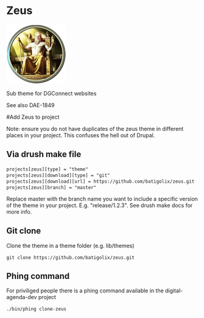 # Zeus

![Statue of Zeus](statue-of-zeus.png)

Sub theme for DGConnect websites

See also DAE-1849

#Add Zeus to project

Note: ensure you do not have duplicates of the zeus theme in different places in your project. This confuses the hell out of Drupal.

## Via drush make file

    projects[zeus][type] = "theme"
    projects[zeus][download][type] = "git"
    projects[zeus][download][url] = https://github.com/batigolix/zeus.git
    projects[zeus][branch] = "master"

Replace master with the branch name you want to include a specific version of the theme in your project. E.g. "release/1.2.3". See drush make docs for more info.

## Git clone

Clone the theme in a theme folder (e.g. lib/themes)

    git clone https://github.com/batigolix/zeus.git

## Phing command

For priviliged people there is a phing command available in the digital-agenda-dev project

    ./bin/phing clone-zeus

